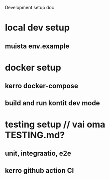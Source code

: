 Development setup doc

# local dev setup
## muista env.example

# docker setup
## kerro docker-compose
## build and run kontit dev mode

# testing setup // vai oma TESTING.md?
## unit, integraatio, e2e
## kerro github action CI